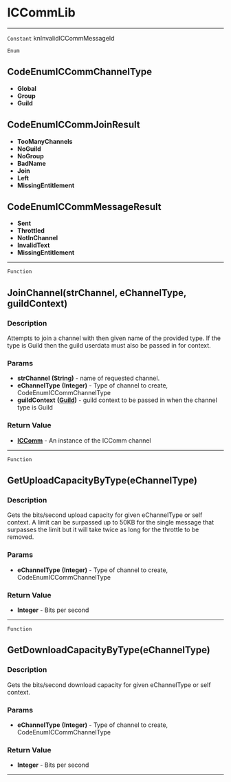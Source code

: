ICCommLib
=========

------------------------------------------------------------------------

`Constant`
knInvalidICCommMessageId

`Enum`

CodeEnumICCommChannelType
-------------------------

-   **Global**
-   **Group**
-   **Guild**

CodeEnumICCommJoinResult
------------------------

-   **TooManyChannels**
-   **NoGuild**
-   **NoGroup**
-   **BadName**
-   **Join**
-   **Left**
-   **MissingEntitlement**

CodeEnumICCommMessageResult
---------------------------

-   **Sent**
-   **Throttled**
-   **NotInChannel**
-   **InvalidText**
-   **MissingEntitlement**

------------------------------------------------------------------------

`Function`

JoinChannel(strChannel, eChannelType, guildContext)
---------------------------------------------------

### Description

Attempts to join a channel with then given name of the provided type. If the type is Guild then the guild userdata must also be passed in for context.

### Params

-   **strChannel** **(String)** - name of requested channel.
-   **eChannelType** **(Integer)** - Type of channel to create, CodeEnumICCommChannelType
-   **guildContext** **([Guild](../Classes/Guild.md))** - guild context to be passed in when the channel type is Guild

### Return Value

-   **[ICComm](../Classes/ICComm.md)** - An instance of the ICComm channel

------------------------------------------------------------------------

`Function`

GetUploadCapacityByType(eChannelType)
-------------------------------------

### Description

Gets the bits/second upload capacity for given eChannelType or self context. A limit can be surpassed up to 50KB for the single message that surpasses the limit but it will take twice as long for the throttle to be removed.

### Params

-   **eChannelType** **(Integer)** - Type of channel to create, CodeEnumICCommChannelType

### Return Value

-   **Integer** - Bits per second

-------------------------------------------------------------------

`Function`

GetDownloadCapacityByType(eChannelType)
---------------------------------------

### Description

Gets the bits/second download capacity for given eChannelType or self context.

### Params

-   **eChannelType** **(Integer)** - Type of channel to create, CodeEnumICCommChannelType

### Return Value

-   **Integer** - Bits per second

-------------------------------------------------------------------

